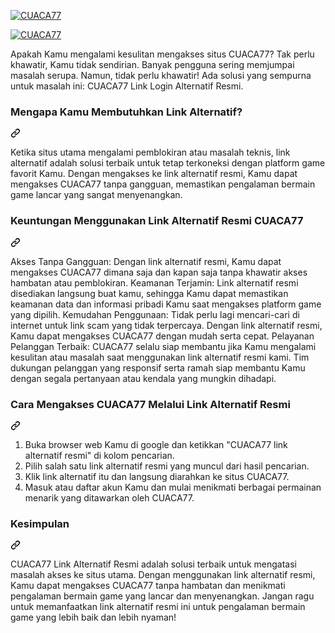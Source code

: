  <article class="markdown-body entry-content container-lg f5" itemprop="text"><p dir="auto"><a href="https://uno138main.com/" rel="nofollow"><img src="https://i.postimg.cc/XXMzbrTr/cuaca77.png" alt="CUACA77" data-canonical-src="https://api2-dd7.imgnxb.com/images/logo_716f6b81-e06c-4769-a7a8-f96f2ca3ccd3_1710602190453.png" style="max-width: 100%;"></a></p>
<p dir="auto"><a href="https://uno138main.com/" rel="nofollow"><img src="https://amphtml.fun/seo808/assets/button.gif" alt="CUACA77" data-canonical-src="https://i.postimg.cc/MGDtBXM7/jaytoto-daftar.webp" style="max-width: 100%;"></a></p>
<p dir="auto">Apakah Kamu mengalami kesulitan mengakses situs CUACA77? Tak perlu khawatir, Kamu tidak sendirian. Banyak pengguna sering memjumpai masalah serupa. Namun, tidak perlu khawatir! Ada solusi yang sempurna untuk masalah ini: CUACA77 Link Login Alternatif Resmi.</p>
<div class="markdown-heading" dir="auto"><h3 class="heading-element" dir="auto">Mengapa Kamu Membutuhkan Link Alternatif?</h3><a id="user-content-mengapa-Kamu-membutuhkan-link-alternatif" class="anchor" aria-label="Permalink: Mengapa Kamu Membutuhkan Link Alternatif?" href="#mengapa-Kamu-membutuhkan-link-alternatif"><svg class="octicon octicon-link" viewBox="0 0 16 16" version="1.1" width="16" height="16" aria-hidden="true"><path d="m7.775 3.275 1.25-1.25a3.5 3.5 0 1 1 4.95 4.95l-2.5 2.5a3.5 3.5 0 0 1-4.95 0 .751.751 0 0 1 .018-1.042.751.751 0 0 1 1.042-.018 1.998 1.998 0 0 0 2.83 0l2.5-2.5a2.002 2.002 0 0 0-2.83-2.83l-1.25 1.25a.751.751 0 0 1-1.042-.018.751.751 0 0 1-.018-1.042Zm-4.69 9.64a1.998 1.998 0 0 0 2.83 0l1.25-1.25a.751.751 0 0 1 1.042.018.751.751 0 0 1 .018 1.042l-1.25 1.25a3.5 3.5 0 1 1-4.95-4.95l2.5-2.5a3.5 3.5 0 0 1 4.95 0 .751.751 0 0 1-.018 1.042.751.751 0 0 1-1.042.018 1.998 1.998 0 0 0-2.83 0l-2.5 2.5a1.998 1.998 0 0 0 0 2.83Z"></path></svg></a></div>
<p dir="auto">Ketika situs utama mengalami pemblokiran atau masalah teknis, link alternatif adalah solusi terbaik untuk tetap terkoneksi dengan platform game favorit Kamu. Dengan mengakses ke link alternatif resmi, Kamu dapat mengakses CUACA77 tanpa gangguan, memastikan pengalaman bermain game lancar yang sangat menyenangkan.</p>
<div class="markdown-heading" dir="auto"><h3 class="heading-element" dir="auto">Keuntungan Menggunakan Link Alternatif Resmi CUACA77</h3><a id="user-content-keuntungan-menggunakan-link-alternatif-resmi-CUACA77" class="anchor" aria-label="Permalink: Keuntungan Menggunakan Link Alternatif Resmi CUACA77" href="#keuntungan-menggunakan-link-alternatif-resmi-CUACA77"><svg class="octicon octicon-link" viewBox="0 0 16 16" version="1.1" width="16" height="16" aria-hidden="true"><path d="m7.775 3.275 1.25-1.25a3.5 3.5 0 1 1 4.95 4.95l-2.5 2.5a3.5 3.5 0 0 1-4.95 0 .751.751 0 0 1 .018-1.042.751.751 0 0 1 1.042-.018 1.998 1.998 0 0 0 2.83 0l2.5-2.5a2.002 2.002 0 0 0-2.83-2.83l-1.25 1.25a.751.751 0 0 1-1.042-.018.751.751 0 0 1-.018-1.042Zm-4.69 9.64a1.998 1.998 0 0 0 2.83 0l1.25-1.25a.751.751 0 0 1 1.042.018.751.751 0 0 1 .018 1.042l-1.25 1.25a3.5 3.5 0 1 1-4.95-4.95l2.5-2.5a3.5 3.5 0 0 1 4.95 0 .751.751 0 0 1-.018 1.042.751.751 0 0 1-1.042.018 1.998 1.998 0 0 0-2.83 0l-2.5 2.5a1.998 1.998 0 0 0 0 2.83Z"></path></svg></a></div>
<p dir="auto">Akses Tanpa Gangguan: Dengan link alternatif resmi, Kamu dapat mengakses CUACA77 dimana saja dan kapan saja tanpa khawatir akses hambatan atau pemblokiran. Keamanan Terjamin: Link alternatif resmi disediakan langsung buat kamu, sehingga Kamu dapat memastikan keamanan data dan informasi pribadi Kamu saat mengakses platform game yang dipilih. Kemudahan Penggunaan: Tidak perlu lagi mencari-cari di internet untuk link scam yang tidak terpercaya. Dengan link alternatif resmi, Kamu dapat mengakses CUACA77 dengan mudah serta cepat. Pelayanan Pelanggan Terbaik: CUACA77 selalu siap membantu jika Kamu mengalami kesulitan atau masalah saat menggunakan link alternatif resmi kami. Tim dukungan pelanggan yang responsif serta ramah siap membantu Kamu dengan segala pertanyaan atau kendala yang mungkin dihadapi.</p>
<div class="markdown-heading" dir="auto"><h3 class="heading-element" dir="auto">Cara Mengakses CUACA77 Melalui Link Alternatif Resmi</h3><a id="user-content-cara-mengakses-CUACA77-melalui-link-alternatif-resmi" class="anchor" aria-label="Permalink: Cara Mengakses CUACA77 Melalui Link Alternatif Resmi" href="#cara-mengakses-CUACA77-melalui-link-alternatif-resmi"><svg class="octicon octicon-link" viewBox="0 0 16 16" version="1.1" width="16" height="16" aria-hidden="true"><path d="m7.775 3.275 1.25-1.25a3.5 3.5 0 1 1 4.95 4.95l-2.5 2.5a3.5 3.5 0 0 1-4.95 0 .751.751 0 0 1 .018-1.042.751.751 0 0 1 1.042-.018 1.998 1.998 0 0 0 2.83 0l2.5-2.5a2.002 2.002 0 0 0-2.83-2.83l-1.25 1.25a.751.751 0 0 1-1.042-.018.751.751 0 0 1-.018-1.042Zm-4.69 9.64a1.998 1.998 0 0 0 2.83 0l1.25-1.25a.751.751 0 0 1 1.042.018.751.751 0 0 1 .018 1.042l-1.25 1.25a3.5 3.5 0 1 1-4.95-4.95l2.5-2.5a3.5 3.5 0 0 1 4.95 0 .751.751 0 0 1-.018 1.042.751.751 0 0 1-1.042.018 1.998 1.998 0 0 0-2.83 0l-2.5 2.5a1.998 1.998 0 0 0 0 2.83Z"></path></svg></a></div>
<ol dir="auto">
<li>Buka browser web Kamu di google dan ketikkan "CUACA77 link alternatif resmi" di kolom pencarian.</li>
<li>Pilih salah satu link alternatif resmi yang muncul dari hasil pencarian.</li>
<li>Klik link alternatif itu dan langsung diarahkan ke situs CUACA77.</li>
<li>Masuk atau daftar akun Kamu dan mulai menikmati berbagai permainan menarik yang ditawarkan oleh CUACA77.</li>
</ol>
<div class="markdown-heading" dir="auto"><h3 class="heading-element" dir="auto">Kesimpulan</h3><a id="user-content-kesimpulan" class="anchor" aria-label="Permalink: Kesimpulan" href="#kesimpulan"><svg class="octicon octicon-link" viewBox="0 0 16 16" version="1.1" width="16" height="16" aria-hidden="true"><path d="m7.775 3.275 1.25-1.25a3.5 3.5 0 1 1 4.95 4.95l-2.5 2.5a3.5 3.5 0 0 1-4.95 0 .751.751 0 0 1 .018-1.042.751.751 0 0 1 1.042-.018 1.998 1.998 0 0 0 2.83 0l2.5-2.5a2.002 2.002 0 0 0-2.83-2.83l-1.25 1.25a.751.751 0 0 1-1.042-.018.751.751 0 0 1-.018-1.042Zm-4.69 9.64a1.998 1.998 0 0 0 2.83 0l1.25-1.25a.751.751 0 0 1 1.042.018.751.751 0 0 1 .018 1.042l-1.25 1.25a3.5 3.5 0 1 1-4.95-4.95l2.5-2.5a3.5 3.5 0 0 1 4.95 0 .751.751 0 0 1-.018 1.042.751.751 0 0 1-1.042.018 1.998 1.998 0 0 0-2.83 0l-2.5 2.5a1.998 1.998 0 0 0 0 2.83Z"></path></svg></a></div>
<p dir="auto">CUACA77 Link Alternatif Resmi adalah solusi terbaik untuk mengatasi masalah akses ke situs utama. Dengan menggunakan link alternatif resmi, Kamu dapat mengakses CUACA77 tanpa hambatan dan menikmati pengalaman bermain game yang lancar dan menyenangkan. Jangan ragu untuk memanfaatkan link alternatif resmi ini untuk pengalaman bermain game yang lebih baik dan lebih nyaman!</p>
</article>
  </div>
</div>
